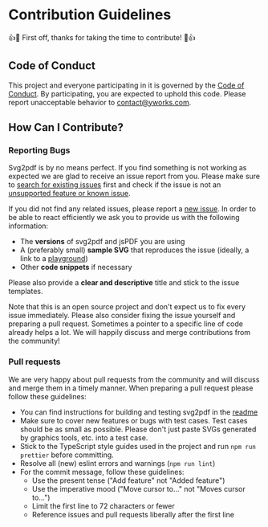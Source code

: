 # Contribution Guidelines

:+1::tada: First off, thanks for taking the time to contribute! :tada::+1:

## Code of Conduct

This project and everyone participating in it is governed by the
[Code of Conduct](https://github.com/yWorks/svg2pdf.js/CODE_OF_CONDUCT.md).
By participating, you are expected to uphold this code. Please report unacceptable behavior to
[contact@yworks.com](mailto:contact@yworks.com).

## How Can I Contribute?

### Reporting Bugs

Svg2pdf is by no means perfect. If you find something is not working as expected we are glad to receive an
issue report from you. Please make sure to
[search for existing issues](https://github.com/search?q=is%3Aissue+repo%3AyWorks%2Fsvg2pdf.js&type=issues)
first and check if the issue is not an [unsupported feature or known issue](https://github.com/yWorks/svg2pdf.js/issues/82).

If you did not find any related issues, please report a [new issue](https://github.com/yWorks/svg2pdf.js/issues).
In order to be able to react efficiently we ask you to provide us with the following information:

- The **versions** of svg2pdf and jsPDF you are using
- A (preferably small) **sample SVG** that reproduces the issue (ideally, a link to a
  [playground](http://raw.githack.com/yWorks/svg2pdf.js/master/))
- Other **code snippets** if necessary

Please also provide a **clear and descriptive** title and stick to the issue templates.

Note that this is an open source project and don't expect us to fix every issue immediately. Please also consider
fixing the issue yourself and preparing a pull request. Sometimes a pointer to a specific line of code already helps
a lot. We will happily discuss and merge contributions from the community!

### Pull requests

We are very happy about pull requests from the community and will discuss and merge them in a timely manner. When
preparing a pull request please follow these guidelines:

- You can find instructions for building and testing svg2pdf in the
  [readme](https://github.com/yWorks/svg2pdf.js/README.md#building)
- Make sure to cover new features or bugs with test cases. Test cases should be as small as possible. Please don't just
  paste SVGs generated by graphics tools, etc. into a test case.
- Stick to the TypeScript style guides used in the project and run `npm run prettier` before committing.
- Resolve all (new) eslint errors and warnings (`npm run lint`)
- For the commit message, follow these guidelines:
  - Use the present tense ("Add feature" not "Added feature")
  - Use the imperative mood ("Move cursor to..." not "Moves cursor to...")
  - Limit the first line to 72 characters or fewer
  - Reference issues and pull requests liberally after the first line
